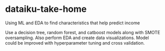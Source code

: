 # dataiku-take-home
Using ML and EDA to find characteristics that help predict income

Use a decision tree, random forest, and catboost models along with SMOTE oversampling. Also perform EDA and create data visualizations. Model could be improved with hyperparameter tuning and cross validation.
